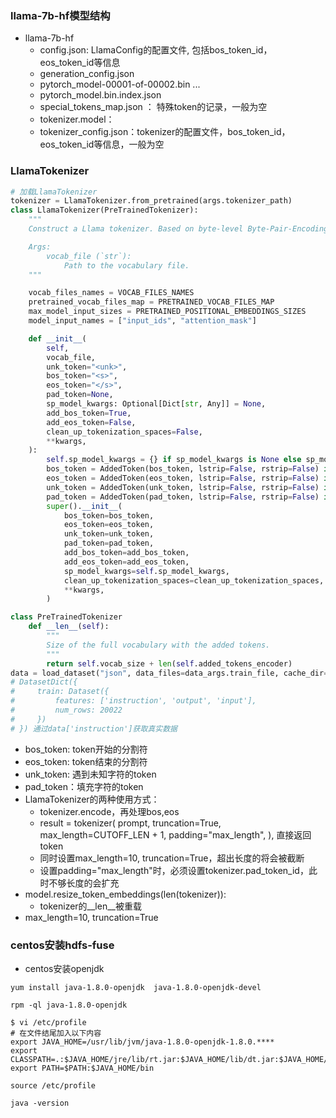 

### llama-7b-hf模型结构
- llama-7b-hf
  - config.json: LlamaConfig的配置文件, 包括bos_token_id，eos_token_id等信息
  - generation_config.json
  - pytorch_model-00001-of-00002.bin ...
  - pytorch_model.bin.index.json  
  - special_tokens_map.json ： 特殊token的记录，一般为空
  - tokenizer.model： 
  - tokenizer_config.json：tokenizer的配置文件，bos_token_id，eos_token_id等信息，一般为空

### LlamaTokenizer
```py
# 加载LlamaTokenizer
tokenizer = LlamaTokenizer.from_pretrained(args.tokenizer_path)
class LlamaTokenizer(PreTrainedTokenizer):
    """
    Construct a Llama tokenizer. Based on byte-level Byte-Pair-Encoding.

    Args:
        vocab_file (`str`):
            Path to the vocabulary file.
    """

    vocab_files_names = VOCAB_FILES_NAMES
    pretrained_vocab_files_map = PRETRAINED_VOCAB_FILES_MAP
    max_model_input_sizes = PRETRAINED_POSITIONAL_EMBEDDINGS_SIZES
    model_input_names = ["input_ids", "attention_mask"]

    def __init__(
        self,
        vocab_file,
        unk_token="<unk>",
        bos_token="<s>",
        eos_token="</s>",
        pad_token=None,
        sp_model_kwargs: Optional[Dict[str, Any]] = None,
        add_bos_token=True,
        add_eos_token=False,
        clean_up_tokenization_spaces=False,
        **kwargs,
    ):
        self.sp_model_kwargs = {} if sp_model_kwargs is None else sp_model_kwargs
        bos_token = AddedToken(bos_token, lstrip=False, rstrip=False) if isinstance(bos_token, str) else bos_token
        eos_token = AddedToken(eos_token, lstrip=False, rstrip=False) if isinstance(eos_token, str) else eos_token
        unk_token = AddedToken(unk_token, lstrip=False, rstrip=False) if isinstance(unk_token, str) else unk_token
        pad_token = AddedToken(pad_token, lstrip=False, rstrip=False) if isinstance(pad_token, str) else pad_token
        super().__init__(
            bos_token=bos_token,
            eos_token=eos_token,
            unk_token=unk_token,
            pad_token=pad_token,
            add_bos_token=add_bos_token,
            add_eos_token=add_eos_token,
            sp_model_kwargs=self.sp_model_kwargs,
            clean_up_tokenization_spaces=clean_up_tokenization_spaces,
            **kwargs,
        )

class PreTrainedTokenizer
    def __len__(self):
        """
        Size of the full vocabulary with the added tokens.
        """
        return self.vocab_size + len(self.added_tokens_encoder) 
data = load_dataset("json", data_files=data_args.train_file, cache_dir=model_args.cache_dir)
# DatasetDict({
#     train: Dataset({
#         features: ['instruction', 'output', 'input'],
#         num_rows: 20022
#     })
# }) 通过data['instruction']获取真实数据

```
- bos_token: token开始的分割符
- eos_token: token结束的分割符
- unk_token: 遇到未知字符的token
- pad_token：填充字符的token
- LlamaTokenizer的两种使用方式：
  - tokenizer.encode，再处理bos,eos
  - result = tokenizer( prompt, truncation=True, max_length=CUTOFF_LEN + 1,
        padding="max_length",
    ), 直接返回token
  - 同时设置max_length=10, truncation=True，超出长度的将会被截断
  - 设置padding="max_length"时，必须设置tokenizer.pad_token_id，此时不够长度的会扩充
- model.resize_token_embeddings(len(tokenizer)):
  - tokenizer的__len__被重载
- max_length=10, truncation=True

### centos安装hdfs-fuse

- centos安装openjdk
```
yum install java-1.8.0-openjdk  java-1.8.0-openjdk-devel

rpm -ql java-1.8.0-openjdk

$ vi /etc/profile
# 在文件结尾加入以下内容
export JAVA_HOME=/usr/lib/jvm/java-1.8.0-openjdk-1.8.0.****
export CLASSPATH=.:$JAVA_HOME/jre/lib/rt.jar:$JAVA_HOME/lib/dt.jar:$JAVA_HOME/lib/tools.jar
export PATH=$PATH:$JAVA_HOME/bin

source /etc/profile

java -version
```